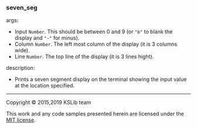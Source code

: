 ### seven_seg

args:
  * Input  ``Number``. This should be between 0 and 9 (or `"b"` to blank the display and `"-"` for minus).
  * Column ``Number``. The left most column of the display (it is 3 columns wide).
  * Line  ``Number``. The top line of the display (it is 3 lines hight).
  
description:
  * Prints a seven segment display on the terminal showing the input value at the location specified.

---
Copyright © 2015,2019 KSLib team

This work and any code samples presented herein are licensed under the [MIT license](../LICENSE).
